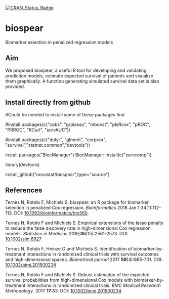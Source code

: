[![CRAN_Status_Badge](https://www.r-pkg.org/badges/version/biospear)](https://cran.r-project.org/package=biospear)

# biospear
Biomarker selection in penalized regression models

## Aim
We proposed biospear, a useful R tool for developing and validating prediction models, estimate expected survival of patients and visualize them graphically. A function generating simulated survival data set is also provided.

## Install directly from github

#Could be needed to install some of these packages first

#install.packages(c("cobs", "grplasso", "mboost", "plsRcox", "pROC", "PRROC", "RCurl", "survAUC"))

#install.packages(c("dplyr", "glmnet", "corpcor", "survival","statnet.common","devtools"))

install.packages("BiocManager")
BiocManager::install(c("survcomp"))

library(devtools)

install_github("oncostat/biospear",type="source")


## References
Ternès N, Rotolo F, Michiels S. biospear: an R package for biomarker selection in penalized Cox regression. *Bioinformatics* 2018 Jan 1;34(1):112-113.
DOI: [10.1093/bioinformatics/btx560](http://dx.doi.org/10.1093/bioinformatics/btx560).

Ternes N, Rotolo F and Michiels S.
Empirical extensions of the lasso penalty to reduce
the false discovery rate in high-dimensional Cox regression models.
*Statistics in Medicine* 2016;**35**(15):2561-2573.
DOI: [10.1002/sim.6927](http://dx.doi.org/10.1002/sim.6927)

Ternes N, Rotolo F, Heinze G and Michiels S.
Identification of biomarker-by-treatment interactions in randomized
clinical trials with survival outcomes and high-dimensional spaces.
*Biometrical journal* 2017 **59**(4):685-701.
DOI: [10.1002/bimj.201500234](http://dx.doi.org/10.1002/bimj.201500234)

Ternes N, Rotolo F and Michiels S.
Robust estimation of the expected survival probabilities from high-dimensional Cox models with biomarker-by-treatment interactions in randomized clinical trials.
*BMC Medical Research Methodology*. 2017 **17**:83.
DOI: [10.1002/bimj.201500234](http://dx.doi.org/10.1186/s12874-017-0354-0)
